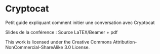 Cryptocat
=======================================================

Petit guide expliquant comment initier une conversation avec Cryptocat

Slides de la conférence : Source LaTEX/Beamer + pdf

This work is licensed under the Creative Commons Attribution-NonCommercial-ShareAlike 3.0 License.